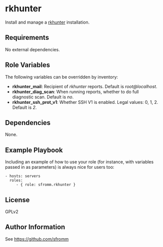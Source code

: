 rkhunter
=========

Install and manage a [rkhunter](http://rkhunter.sourceforge.net) installation.

Requirements
------------

No external dependencies.

Role Variables
--------------

The following variables can be overridden by inventory:

- **rkhunter_mail**: Recipient of *rkhunter* reports.  Default is *root@localhost*.
- **rkhunter_diag_scan**: When running reports, whether to do full
  diagnostic scan.  Default is *no*.
- **rkhunter_ssh_prot_v1**: Whether SSH V1 is enabled.  Legal values: 0,
  1, 2.  Default is *2*.

Dependencies
------------

None.

Example Playbook
----------------

Including an example of how to use your role (for instance, with variables passed in as parameters) is always nice for users too:

    - hosts: servers
      roles:
         - { role: sfromm.rkhunter }

License
-------

GPLv2

Author Information
------------------

See https://github.com/sfromm
